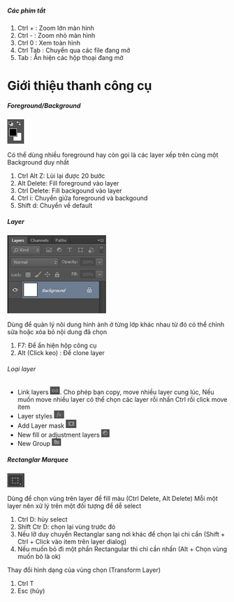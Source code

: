 ##### Các phím tắt
1. Ctrl +   : Zoom lớn màn hình
2. Ctrl -   : Zoom nhỏ màn hình
3. Ctrl 0   : Xem toàn hình
4. Ctrl Tab : Chuyển qua các file đang mở
5. Tab      : Ẩn hiện các hộp thoại đang mở


# Giới thiệu thanh công cụ

##### Foreground/Background 
![Foreground/Background](/photoshop/images/01.png "Foreground/Background")

Có thể dùng nhiều foreground hay còn gọi là các layer xếp trên cùng một Background duy nhất 

1. Ctrl Alt Z: Lùi lại được 20 bước
2. Alt Delete: Fill foreground vào layer
2. Ctrl Delete: Fill backgound vào layer
3. Ctrl i: Chuyển giữa foreground và backgound
4. Shift d: Chuyển về default

##### Layer 
![Layer](/photoshop/images/02.png "Layer")

Dùng để quản lý nôi dung hình ảnh ở từng lớp khác nhau từ đó có thể chỉnh sửa hoặc xóa bỏ nội dung đã chọn

1. F7: Để ẩn hiện hộp công cụ
2. Alt (Click keo) : Để clone layer

###### Loại layer

- Link layers ![Link](/photoshop/images/04.png "Link"). Cho phép bạn copy, move nhiều layer cung lúc, Nếu muốn move nhiều layer có thể chọn các layer rồi nhấn Ctrl rồi click move item
- Layer styles ![Style](/photoshop/images/05.png "Style")
- Add Layer mask ![Mask](/photoshop/images/06.png "Mask")
- New fill or adjustment layers ![Adjustment](/photoshop/images/07.png "Adjustment")
- New Group ![Group](/photoshop/images/08.png "Group")

##### Rectanglar Marquee 
![Rectanglar Marquee](/photoshop/images/03.png "Rectanglar Marquee")

Dùng để chọn vùng trên layer để fill màu (Ctrl Delete, Alt Delete)
Mỗi một layer nên xử lý trên một đối tượng để dễ select

1. Ctrl D: hủy select
2. Shift Ctr D: chọn lại vùng trước đó
3. Nếu lỡ duy chuyển Rectanglar sang nơi khác để chọn lại chi cần (Shift + Ctrl + Click vào item trên layer dialog)
4. Nếu muốn bỏ đi một phần Rectangular thì chỉ cần nhấn (Alt + Chọn vùng muốn bỏ là ok)

Thay đổi hình dạng của vùng chọn (Transform Layer)

1. Ctrl T
2. Esc (hủy)

